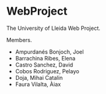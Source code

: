 # WebProject
The University of Lleida Web Project.

Members.
- Ampurdanés Bonjoch, Joel
- Barrachina Ribes, Elena
- Castro Sanchez, David
- Cobos Rodriguez, Pelayo
- Doja, Mihai Catalin
- Faura Vilalta, Àiax 
